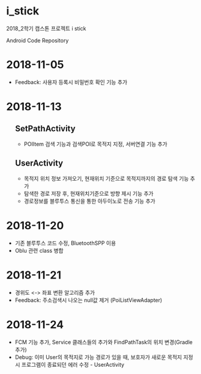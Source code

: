 # i_stick
2018_2학기 캡스톤 프로젝트 i stick

Android Code Repository

<h1>2018-11-05</h1>
<ul>
  <li>Feedback: 사용자 등록시 비밀번호 확인 기능 추가</li>
</ul>

<h1>2018-11-13</h1>
<ul>
  <h2>SetPathActivity</h2>
  <ul>
    <li>POIItem 검색 기능과 검색POI로 목적지 지정, 서버연결 기능 추가</li>
  </ul>
  <h2>UserActivity</h2>
  <ul>
    <li>목적지 위치 정보 가져오기, 현재위치 기준으로 목적지까지의 경로 탐색 기능 추가</li>
    <li>탐색한 경로 저장 후, 현재위치기준으로 방향 제시 기능 추가</li>
    <li>경로정보를 블루투스 통신을 통한 아두이노로 전송 기능 추가</li>
  </ul>
</ul>

<h1>2018-11-20</h1>
<ul>
  <li>기존 블루투스 코드 수정, BluetoothSPP 이용</li>
  <li>Oblu 관련 class 병합</li>
</ul>

<h1>2018-11-21</h1>
<ul>
  <li>경위도 <-> 좌표 변환 알고리즘 추가</li>
  <li>Feedback: 주소검색시 나오는 null값 제거 (PoiListViewAdapter)</li>
</ul>

<h1>2018-11-24</h1>
<ul>
  <li>FCM 기능 추가, Service 클래스들의 추가와 FindPathTask의 위치 변경(Gradle추가)</li>
  <li>Debug: 이미 User의 목적지로 가능 경로가 있을 때, 보호자가 새로운 목적지 지정시 프로그램이 종료되던 에러 수정 - UserActivity</li>
</ul>